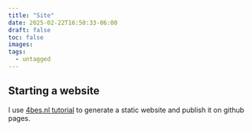 ```yaml
---
title: "Site"
date: 2025-02-22T16:50:33-06:00
draft: false
toc: false
images:
tags:
  - untagged
---
```

## Starting a website

I use [4bes.nl tutorial](https://4bes.nl/2021/08/29/create-a-website-with-hugo-and-github-pages/) to generate a static website and publish it on github pages.

